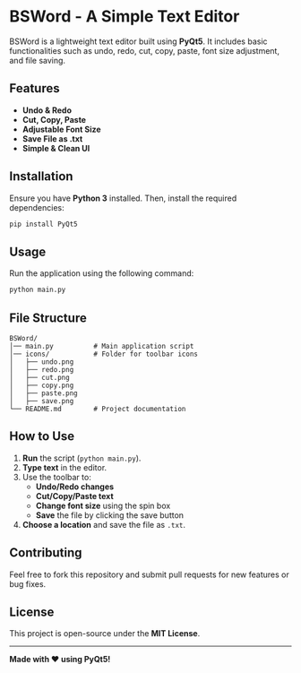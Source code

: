 # BSWord - A Simple Text Editor

BSWord is a lightweight text editor built using **PyQt5**. It includes basic functionalities such as undo, redo, cut, copy, paste, font size adjustment, and file saving.

## Features
- **Undo & Redo**
- **Cut, Copy, Paste**
- **Adjustable Font Size**
- **Save File as .txt**
- **Simple & Clean UI**

## Installation

Ensure you have **Python 3** installed. Then, install the required dependencies:

```sh
pip install PyQt5
```

## Usage

Run the application using the following command:

```sh
python main.py
```

## File Structure
```
BSWord/
│── main.py          # Main application script
│── icons/           # Folder for toolbar icons
│   ├── undo.png
│   ├── redo.png
│   ├── cut.png
│   ├── copy.png
│   ├── paste.png
│   ├── save.png
└── README.md        # Project documentation
```

## How to Use
1. **Run** the script (`python main.py`).
2. **Type text** in the editor.
3. Use the toolbar to:
   - **Undo/Redo changes**
   - **Cut/Copy/Paste text**
   - **Change font size** using the spin box
   - **Save** the file by clicking the save button
4. **Choose a location** and save the file as `.txt`.

## Contributing
Feel free to fork this repository and submit pull requests for new features or bug fixes.

## License
This project is open-source under the **MIT License**.

---

**Made with ❤️ using PyQt5!**